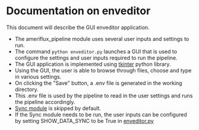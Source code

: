 # Documentation on enveditor
This document will describe the GUI enveditor application.

- The ameriflux_pipeline module uses several user inputs and settings to run. 
- The command ```python enveditor.py``` launches a GUI that is used to configure the settings and user inputs required to run the pipeline.
- The GUI application is implemented using [tkinter](https://docs.python.org/3/library/tk.html) python library.
- Using the GUI, the user is able to browse through files, choose and type in various settings.
- On clicking the "Save" button, a .env file is generated in the working directory.
- This .env file is used by the pipeline to read in the user settings and runs the pipeline accordingly.
- [Sync module](https://github.com/ncsa/ameriflux-pipeline/blob/develop/docs/utils/syncdata.md) is skipped by default.
- If the Sync module needs to be run, the user inputs can be configured by setting SHOW_DATA_SYNC to be True in [enveditor.py](https://github.com/ncsa/ameriflux-pipeline/blob/develop/ameriflux_pipeline/enveditor.py#L29)
